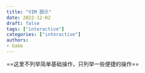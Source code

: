 ```yaml
---
title: "VIM 图示"
date: 2022-12-02
draft: false
tags: ["interactive"]
categories: ["interactive"]
authors: 
- GaGe
---
```

==这里不列举简单基础操作，只列举一些便捷的操作==

